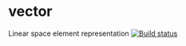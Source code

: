 # vector
Linear space element representation
[![Build status](https://ci.appveyor.com/api/projects/status/em2k9pidg5n2as0i/branch/master?svg=true)](https://ci.appveyor.com/project/Fxlr8/vector/branch/master)
